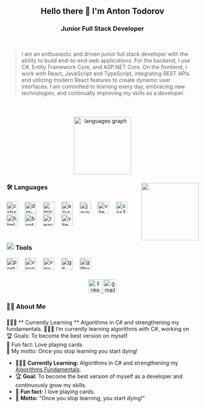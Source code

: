 <h2 align="center">Hello there 👋 I'm Anton Todorov</h2>
<h3 align="center">Junior Full Stack Developer</h3>

</br>

> I am an enthusiastic and driven junior full stack developer with the ability to build end-to-end web applications. For the backend, I use C#, Entity Framework Core, and ASP.NET Core. On the frontend, I work with React, JavaScript and TypeScript, integrating REST APIs and utilizing modern React features to create dynamic user interfaces. I am committed to learning every day, embracing new technologies, and continually improving my skills as a developer.

</br>

###

<div align="center">
  <img src="https://github-readme-stats.vercel.app/api/top-langs?username=AntonTodorov321&locale=en&hide_title=false&layout=compact&card_width=320&langs_count=5&theme=dracula&hide_border=false" height="150" alt="languages graph"  />
</div>

###

<img align="right" height="150" src="https://media3.giphy.com/media/qgQUggAC3Pfv687qPC/giphy.gif?cid=ecf05e477rkb6h93ikkdqxyf9jg65612lzg84wot88h1v8xu&ep=v1_gifs_search&rid=giphy.gif&ct=g"  />


<h3 align="left">🛠 Languages</h3>

###

<div align="left">
  <img src="https://skillicons.dev/icons?i=cs" height="30" alt="csharp logo"  />
  <img width="10" />
  <img src="https://skillicons.dev/icons?i=dotnet" height="30" alt="dot-net logo"  />
  <img width="10" />
  <img src="https://cdn.jsdelivr.net/gh/devicons/devicon/icons/microsoftsqlserver/microsoftsqlserver-plain-wordmark.svg" height="30" alt="microsoftsqlserver logo"  />
  <img width="10" />
  <img src="https://cdn.jsdelivr.net/gh/devicons/devicon/icons/azure/azure-original.svg" height="30" alt="azure logo"  />
  <img width="10" />
  <img src="https://skillicons.dev/icons?i=js" height="30" alt="javascript logo"  />
  <img width="10" />
  <img src="https://skillicons.dev/icons?i=ts" height="30" alt="vite logo"  />
  <img width="10" />
  <img src="https://skillicons.dev/icons?i=css" height="30" alt="css3 logo"  />
  <img width="10" />
  <img src="https://skillicons.dev/icons?i=html" height="30" alt="html5 logo"  />
  <img width="10" />
  <img src="https://skillicons.dev/icons?i=bootstrap" height="30" alt="bootstrap logo"  />
  <img width="10" />
  <img src="https://cdn.jsdelivr.net/gh/devicons/devicon/icons/react/react-original.svg" height="30" alt="react logo"  />
  <img width="10" />
  <img src="https://skillicons.dev/icons?i=vite" height="30" alt="vite logo"  />
</div>

</br>

<h3 >
  <img src="https://img.icons8.com/?size=100&id=sm8CzMKNcuhi&format=png&color=000000" height="20" alt="tools"/>
  <span>Tools</span>
</h3>

<div>
  <img src="https://skillicons.dev/icons?i=postman" height="30" alt="postman"  />
  <img width="10" />
  <img src="https://skillicons.dev/icons?i=vscode" height="30" alt="vscode"  />
  <img width="10" />
  <img src="https://skillicons.dev/icons?i=visualstudio" height="30" alt="visualstudio"  />
  <img width="10" />
  <img src="https://skillicons.dev/icons?i=git" height="30" alt="git logo"  />
  <img width="10" />
  <img src="https://skillicons.dev/icons?i=github" height="30" alt="github logo"  />
</div>

###

<div align="center">
  <a href="https://www.linkedin.com/in/anton-todorov-06645328b/" target="_blank">
    <img src="https://img.shields.io/static/v1?message=LinkedIn&logo=linkedin&label=&color=0077B5&logoColor=white&labelColor=&style=for-the-badge" height="35" alt="linkedin logo"  />
  </a>
  <a href="https://antontodorov321@gmail.com" target="_blank">
    <img src="https://img.shields.io/static/v1?message=Gmail&logo=gmail&label=&color=D14836&logoColor=white&labelColor=&style=for-the-badge" height="35" alt="gmail logo"  />
  </a>
</div>

<h3 align="left">👩‍💻  About Me</h3>

###

<p align="left"> 
  👨🏻‍💻 ** Currently Learning ** Algorithms in C# and strengthening my fundamentals.  
  👨🏻‍💻 I’m currently learning algorithms with C#, working on <br>
  🏆 Goals: To become the best version on myself<br> 
  🎲 Fun fact: Love playing cards<br>
  💪 My motto: Once you stop learning you start dying!
</p>

- 👨🏻‍💻 **Currently Learning:** Algorithms in C# and strengthening my <a href="https://github.com/AntonTodorov321/Algorithms-Fundamentals">Algorithms Fundamentals</a>.  
- 🏆 **Goal:** To become the best version of myself as a developer and continuously grow my skills.  
- 🎲 **Fun fact:** I love playing cards.  
- 💪 **Motto:** "Once you stop learning, you start dying!"  
